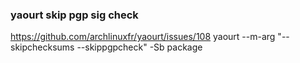 
### yaourt skip pgp sig check

https://github.com/archlinuxfr/yaourt/issues/108
yaourt --m-arg "--skipchecksums --skippgpcheck" -Sb package
